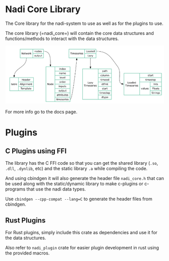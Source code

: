 # Nadi Core Library

The Core library for the nadi-system to use as well as for the plugins to use.

The core library (=nadi_core=) will contain the core data structures
and functions/methods to interact with the data structures.

![image](./data-structures.png)

For more info go to the docs page.

# Plugins
## C Plugins using FFI

The library has the C FFI code so that you can get the shared library
(`.so`, `.dll`, `.dynlib`, etc) and the static library `.a` while
compiling the code. 

And using cbindgen it will also generate the header file `nadi_core.h`
that can be used along with the static/dynamic library to make
c-plugins or c-programs that use the nadi data types.

Use `cbindgen --cpp-compat --lang=C` to generate the header files from cbindgen.

## Rust Plugins
For Rust plugins, simply include this crate as dependencies and use it for the data structures.

Also refer to `nadi_plugin` crate for easier plugin development in rust using the provided macros.
